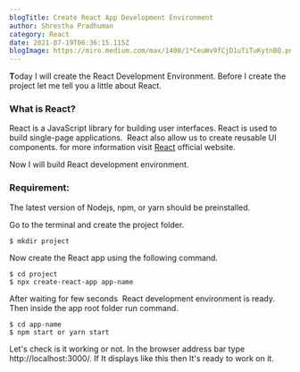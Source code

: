 ```yaml
---
blogTitle: Create React App Development Environment
author: Shrestha Pradhuman
category: React
date: 2021-07-19T06:36:15.115Z
blogImage: https://miro.medium.com/max/1400/1*CeuWv9fCjD1uTiTuKytnBQ.png
---
```

**T**oday I will create the React Development Environment. Before I create the project let me tell you a little about React.

### What is React?

React is a JavaScript library for building user interfaces. React is used to build single-page applications.  React also allow us to create reusable UI components. for more information visit [React](https://reactjs.org/) official website.

Now I will build React development environment.

### Requirement:

The latest version of Nodejs, npm, or yarn should be preinstalled.

Go to the terminal and create the project folder.

```
$ mkdir project
```

Now create the React app using the following command.

```
$ cd project
$ npx create-react-app app-name
```

After waiting for few seconds  React development environment is ready. Then inside the app root folder run command.

```
$ cd app-name
$ npm start or yarn start
```

Let's check is it working or not. In the browser address bar type http://localhost:3000/. If It displays like this then It's ready to work on it.